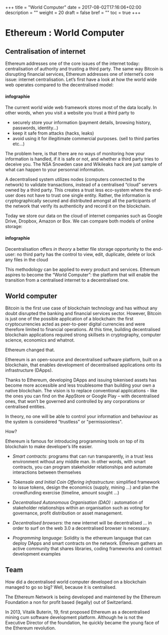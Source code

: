 +++
title = "World Computer"
date = 2017-08-02T17:16:06+02:00
description = ""
weight = 20
draft = false
bref = ""
toc = true
+++


# Ethereum : World Computer


## Centralisation of internet

Ethereum addresses one of the core issues of the internet today: centralisation of authority and trusting a third party. The same way Bitcoin is disrupting financial services, Ethereum addresses one of internet’s core issue: internet centralisation.
Let’s first have a look at how the world wide web operates compared to the decentralised model:

#### infographie

The current world wide web framework stores most of the data locally. In other words, when you visit a website you trust a third party to 
*	securely store your information (payment details, browsing history, passwords, identity…)
*	keep it safe from attacks (hacks, leaks)
*	avoid using it for illegitimate commercial purposes. (sell to third parties etc…) 

The problem here, is that there are no ways of monitoring how your information is handled, if it is safe or not, and whether a third party tries to deceive you. 
The NSA Snowden case and Wikileaks hack are just sample of what can happen to your personnal information.

A decentralised system utilizes nodes (computers connected to the network) to validate transactions, instead of a centralised “cloud” servers owned by a third party. 
This creates a trust less eco-system where the end-user does not have to trust one single entity. Rather, the information is cryptographically secured and distributed amongst all the participants of the network that verify its authenticity and record it on the blockchain.

Today we store our data on the cloud of internet companies such as Google Drive, Dropbox, Amazon or Box. We can compare both models of online storage:

#### infographie


Decentralisation offers _in theory_ a better file storage opportunity to the end-user: no third party has the control to view, edit, duplicate, delete or lock any files in the cloud

This methodology can be applied to every product and services. Ethereum aspires to become the “World Computer”: the platform that will enable the transition from a centralised internet to a decentralised one.

## World computer

Bitcoin is the first use case of blockchain technology and has without any doubt disrupted the banking and financial services sector. However, Bitcoin is just one of the possible application of a blockchain: the first cryptocurrencies acted as peer-to-peer digital currencies and were therefore limited to financial operations.
At this time, building decentralised blockchain applications required strong skillsets in cryptography, computer science, economics and whatnot.


Ethereum changed that.


Ethereum is an open-source and decentralised software platform, built on a blockchain, that enables development of decentralised applications onto its infrastructure (DApps). 


Thanks to Ethereum, developing DApps and issuing tokenised assets has become more accessible and less troublesome than building your own a native blockchain.
The vision is to replace conventional applications - like the ones you can find on the AppStore or Google Play – with decentralised ones, that won’t be governed and controlled by any corporations or centralised entities. 


In theory, no one will be able to control your information and behaviour as the system is considered “trustless” or "permissionless".




How? 


Ethereum is famous for introducing programming tools on top of its blockchain to make developer’s life easier.


*	*Smart contracts*: programs that can run transparently, in a trust less environment without any middle man. In other words, with smart contracts, you can program stakeholder relationships and automate interactions between themselves


*	*Tokensale and Initial Coin Offering infrastructure*: simplified framework to issue tokens, design the economics (supply, mining …) and plan the crowdfunding exercise (timeline, amount sought …) 

*	*Decentralised Autonomous Organisation (DAO)* : automation of stakeholder relationships within an organisation such as voting for governance, profit distribution or asset management.

*	*Decentralised browsers*: the new internet will be decentralised … in order to surf on the web 3.0 a decentralised browser is necessary.

* *Programming language*: Solidity is the ethereum language that can deploy DApps and smart contracts on the network. Ethereum gathers an active community that shares libraries, coding frameworks and contract development examples

## Team

How did a decentralised world computer developed on a blockchain managed to go so big? Well, because it is centralised.

The Ethereum Network is being developed and maintened by the Ethereum Foundation a non for profit based (legally) out of Switzerland.

In 2013, Vitalik Buterin, 19, first proposed Ethereum as a decentralised mining cum software development platform. Although he is not the Executive Director of the foundation, he quickly became the young face of the Ethereum revolution. 

